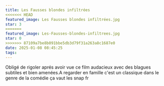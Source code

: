 ```yaml
---
title: Les Fausses blondes infiltrées
<<<<<<< HEAD
featured_image: Les Fausses blondes infiltrées.jpg
star: 3
=======
featured_image: Les-Fausses-blondes-infiltrees.jpg
star: 0
>>>>>>> 87109a7be8b091bbe5db3d79f31a263a8c1687e0
date: 2025-01-08 08:45:25
tags:
---
```

Obligé de rigoler aprés avoir vue ce film audacieux avec des blagues subtiles et bien amenées.A regarder en famille c'est un classique dans le genre de la comédie ça vaut les snap fr